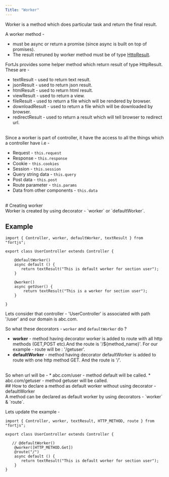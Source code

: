 ```yaml
---
Title: "Worker"
---
```


Worker is a method which does particular task and return the final result. 

A worker method -

* must be async or return a promise (since async is built on top of promises).
* The result retruned by worker method must be of type [HttpResult](http-result).

FortJs provides some helper method which return result of type HttpResult. These are - 

* textResult - used to return text result.
* jsonResult - used to return json result.
* htmlResult - used to return html result.
* viewResult - used to return a view.
* fileResult - used to return a file which will be rendered by browser.
* downloadResult - used to return a file which will be downloaded by browser.
* redirectResult - used to return a result which will tell browser to redirect url.

<br>
Since a worker is part of controller, it have the access to all the things which a controller have i.e - 

* Request - `this.request`
* Response - `this.response`
* Cookie - `this.cookies`
* Session - `this.session`
* Query string data - `this.query`
* Post data - `this.post`
* Route parameter -  `this.params`
* Data from other components -  `this.data`

<br>
# Creating worker

<br>
Worker is created by using decorator - `worker` or `defaultWorker`.


## Example

```
import { Controller, worker, defaultWorker, textResult } from "fortjs";

export class UserController extends Controller {
   
    @defaultWorker()
    async default () {
       return textResult("This is default worker for section user");
    }

    @worker()
    async getUser() {
        return textResult("This is a worker for section user");
    }

}
```

Lets consider that controller - 'UserController' is associated with path '/user' and our domain is abc.com.

So what these decorators - `worker` and `defaultWorker` do ?

* **worker** - method having decorator worker is added to route with all http methods (GET,POST etc).And the route is '/${method_name}'. For our example - route will be : '/getuser'.
* **defaultWorker** - method having decorator defaultWorker is added to route with one http method GET. And the route is '/'.

<br>
So when url will be - 
* abc.com/user - method default will be called.
* abc.com/getuser - method getuser will be called.

<br>
## How to declare a method as default worker without using decorator - defaultWorker

<br>
A method can be declared as default worker by using decorators - `worker` & `route`.

Lets update the example -

```
import { Controller, worker, textResult, HTTP_METHOD, route } from "fortjs";

export class UserController extends Controller {
    
   // @defaultWorker()
    @worker([HTTP_METHOD.Get])
    @route("/")
    async default () {
       return textResult("This is default worker for section user");
    }
}
```
